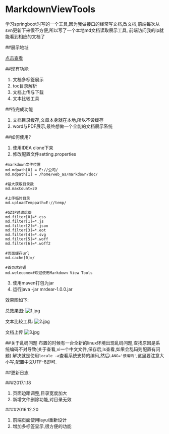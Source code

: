 # MarkdownViewTools

学习springboot时写的一个工具,因为我做接口的经常写文档,改文档,前端每次从svn更新下来很不方便,所以写了一个本地md文档读取展示工具,
前端访问我的ip就能看到相应的文档了

##展示地址

[点击查看](http://mrdear.cn:8090)

##现有功能
1. 文档多标签展示
2. toc目录解析
3. 文档上传与下载
4. 文本比较工具

##待完成功能
1. 文档目录缓存,文章本身就在本地,所以不设缓存
2. word与PDF展示,最终想做一个全能的文档展示系统

##如何使用?

1. 使用IDEA clone下来
2. 修改配置文件setting.properties

```
#markdown文件位置
md.mdpath[0] = E://公司/
md.mdpath[1] = /home/web_as/markdown/doc/

#最大获取目录数
md.maxCount=20

#上传临时目录
md.uploadTemppath=E://temp/

#GZIP过滤后缀
md.filter[0]=*.css
md.filter[1]=*.js
md.filter[2]=*.json
md.filter[3]=*.eot
md.filter[4]=*.svg
md.filter[5]=*.woff
md.filter[6]=*.woff2

#页面缓存url
md.cache[0]=/

#首页欢迎语
md.welecome=#欢迎使用Markdown View Tools
```

3. 使用maven打包为jar
4. 运行java -jar mrdear-1.0.0.jar

效果图如下:

总效果图:
![1.jpg](http://upload-images.jianshu.io/upload_images/2148449-e22805b5008ef94f.jpg?imageMogr2/auto-orient/strip%7CimageView2/2/w/1240)

文本比较工具:
![2.jpg](http://upload-images.jianshu.io/upload_images/2148449-a2cf45fff3a3b7ce.jpg?imageMogr2/auto-orient/strip%7CimageView2/2/w/1240)

文档上传
![3.jpg](http://upload-images.jianshu.io/upload_images/2148449-5c846c7315275eed.jpg?imageMogr2/auto-orient/strip%7CimageView2/2/w/1240)


##关于乱码问题
布置的时候有一台全新的linux环境出现乱码问题,查找原因是系统编码不对导致(关于查看,vi一个中文文件,保存后,ls查看,如果会乱码则配置有问题)
解决就是使用`locale -a`查看系统支持的编码,然后`LANG='该编码'`,这里要注意大小写,配置中文UTF-8即可.


##更新日志

###2017.1.18
1. 页面边距调整,目录宽度加大
2. 新增文件删除功能,对目录无效

####2016.12.20
1. 前端页面使用layui重新设计
2. 增加多标签显示,很方便的功能
